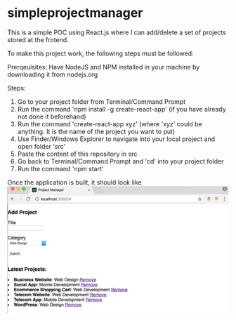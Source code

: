 # simpleprojectmanager
This is a simple POC using React.js where I can add/delete a set of projects stored at the frotend.


To make this project work, the following steps must be followed:

Prerqeuisites:
Have NodeJS and NPM installed in your machine by downloading it from nodejs.org

Steps:
1. Go to your project folder from Terminal/Command Prompt
2. Run the command 'npm install -g create-react-app' (if you have already not done it beforehand)
3. Run the command 'create-react-app xyz' (where 'xyz' could be anything. It is the name of the project you want to put)
4. Use Finder/Windows Explorer to navigate into your local project and open folder 'src'
5. Paste the content of this repository in src
6. Go back to Terminal/Command Prompt and 'cd' into your project folder
7. Run the command 'npm start'

Once the application is built, it should look like ![this image](https://github.com/abir4u/simpleprojectmanager/blob/master/App_Screenshot.png?raw=true "Optional Title")
